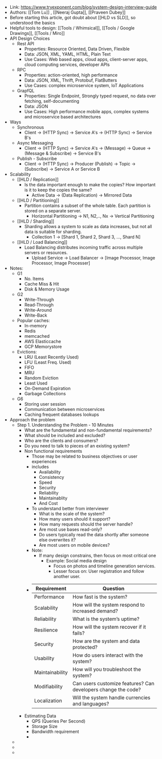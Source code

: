- Link: https://www.tryexponent.com/blog/system-design-interview-guide
- Authors: [[Tom Lu]] , [[Neeraj Gupta]], [[Praveen Dubey]]
- Before starting this article, got doubt about [[HLD vs SLD]], so understood the basics
- Helpful tools to design: [[Tools / Whimsical]], [[Tools / Google Drawings]], [[Tools / Miro]]
- API Design Choices
	- Rest API
		- Properties: Resource Oriented, Data Driven, Flexible
		- Data: JSON, XML, YAML, HTML, Plain Text
		- Use Cases: Web based apps, cloud apps, client-server apps, cloud computing services, developer APIs
	- RPC
		- Properties: action-oriented, high performance
		- Data: JSON, XML, Thrift, Protobuf, FlatButters
		- Use Cases: complex microservice system, IoT Applications
	- GrapfQL
		- Properties: Single Endpoint, Strongly typed request, no data over fetching, self-documenting
		- Data: JSON
		- Use Cases: High performance mobile apps, complex systems and microservice based architectures
- Ways
	- Synchronous
		- Client -> (HTTP Sync) -> Service A's -> (HTTP Sync) -> Service B's
	- Async Messaging
		- Client -> (HTTP Sync) -> Service A's -> (Message) -> Queue -> (Message & Subscribe) -> Service B's
	- Publish - Subscribe
		- Client -> (HTTP Sync) -> Producer (Publish) -> Topic -> (Subscribe) -> Service A or Service B
- Scalability
	- [[HLD / Replication]]
		- Is the data important enough to make the copies? How important is it to keep the copies the same?
			- Active Data -> (Data Replication) -> Mirrored Data
	- [[HLD / Partitioning]]
		- Partition contains a subset of the whole table. Each partition is stored on a separate server.
			- Horizontal Partitioning -> N1, N2,.., Nx -> Vertical Partitioning
	- [[HLD / Sharding]]
		- Sharding allows a system to scale as data increases, but not all data is suitable for sharding.
			- Collection 1 -> [Shard 1, Shard 2, Shard 3, ..., Shard N]
	- [[HLD / Load Balancing]]
		- Load Balancing distributes incoming traffic across multiple servers or resources.
			- Upload Service -> Load Balancer -> [Image Processor, Image Processor, Image Processer]
- Notes:
	- G1
		- No. Items
		- Cache Miss & Hit
		- Disk & Memory Usage
	- G2
		- Write-Through
		- Read-Through
		- Write-Around
		- Write-Back
	- Popular caches:
		- In-memory
		- Redis
		- memcached
		- AWS Elasticcache
		- GCP Memorystore
	- Evictions:
		- LRU (Least Recently Used)
		- LFU (Least Freq. Used)
		- FIFO
		- MRU
		- Random Eviction
		- Least Used
		- On-Demand Expiration
		- Garbage Collections
	- G6
		- Storing user session
		- Communication between microservices
		- Caching frequent databases lookups
- Approach the problem
	- Step 1. Understanding the Problem - 10 Minutes
		- What are the fundamental and non-fundamental requirements?
		- What should be included and excluded?
		- Who are the clients and consumers?
		- Do you need to talk to pieces of an existing system?
		- Non functional requirements
			- Those may be related to business objectives or user experiences
			- includes
				- Availability
				- Consistency
				- Speed
				- Security
				- Reliability
				- Maintainablity
				- And Cost
			- To understand better from interviewer
				- What is the scale of the system?
				- How many users should it support?
				- How many requests should the server handle?
				- Are most use bases read-only?
				- Do users typically read the data shortly after someone else overwrites it?
				- Are most users on mobile devices?
			- Note:
				- If many design constrains, then focus on most critical one
					- Example: Social media design
						- Focus on photos and timeline generation services.
						- Lesser focus on: User registration and follow another user.
			- | Requirement     | Question                                                      |
			  |-----------------|---------------------------------------------------------------|
			  | Performance     | How fast is the system?                                       |
			  | Scalability     | How will the system respond to increased demand?              |
			  | Reliability     | What is the system’s uptime?                                  |
			  | Resilience      | How will the system recover if it fails?                      |
			  | Security        | How are the system and data protected?                        |
			  | Usability       | How do users interact with the system?                        |
			  | Maintainability | How will you troubleshoot the system?                         |
			  | Modifiability   | Can users customize features? Can developers change the code? |
			  | Localization    | Will the system handle currencies and languages?              |
		- Estimating Data
			- QPS (Queries Per Second)
			- Storage Size
			- Bandwidth requirement
			-
	-
	-
	-